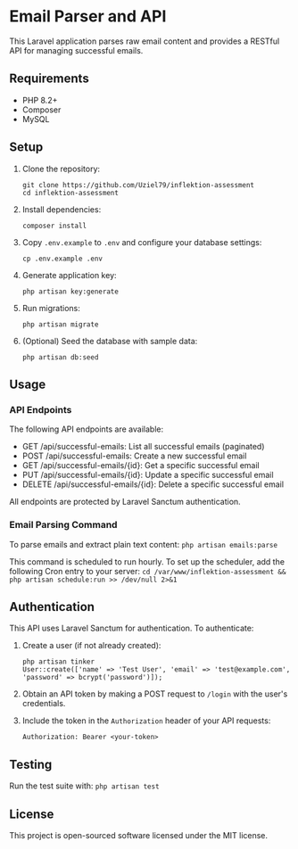 # Email Parser and API

This Laravel application parses raw email content and provides a RESTful API for managing successful emails.

## Requirements

- PHP 8.2+
- Composer
- MySQL

## Setup

1. Clone the repository:
   ```
   git clone https://github.com/Uziel79/inflektion-assessment
   cd inflektion-assessment
   ```

2. Install dependencies:
   ```
   composer install
   ```

3. Copy `.env.example` to `.env` and configure your database settings:
   ```
   cp .env.example .env
   ```

4. Generate application key:
   ```
   php artisan key:generate
   ```

5. Run migrations:
   ```
   php artisan migrate
   ```

6. (Optional) Seed the database with sample data:
   ```
   php artisan db:seed
   ```

## Usage

### API Endpoints

The following API endpoints are available:

- GET /api/successful-emails: List all successful emails (paginated)
- POST /api/successful-emails: Create a new successful email
- GET /api/successful-emails/{id}: Get a specific successful email
- PUT /api/successful-emails/{id}: Update a specific successful email
- DELETE /api/successful-emails/{id}: Delete a specific successful email

All endpoints are protected by Laravel Sanctum authentication.

### Email Parsing Command

To parse emails and extract plain text content:
    ```
    php artisan emails:parse
    ```

This command is scheduled to run hourly. To set up the scheduler, add the following Cron entry to your server:
    ```
    cd /var/www/inflektion-assessment && php artisan schedule:run >> /dev/null 2>&1
    ```

## Authentication

This API uses Laravel Sanctum for authentication. To authenticate:

1. Create a user (if not already created):
   ```
   php artisan tinker
   User::create(['name' => 'Test User', 'email' => 'test@example.com', 'password' => bcrypt('password')]);
   ```

2. Obtain an API token by making a POST request to `/login` with the user's credentials.

3. Include the token in the `Authorization` header of your API requests:
   ```
   Authorization: Bearer <your-token>
   ```

## Testing

Run the test suite with:
    ```
    php artisan test
    ```


## License

This project is open-sourced software licensed under the MIT license.
